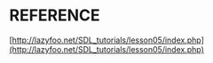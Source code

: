 # REFERENCE

[http://lazyfoo.net/SDL_tutorials/lesson05/index.php](http://lazyfoo.net/SDL_tutorials/lesson05/index.php)
